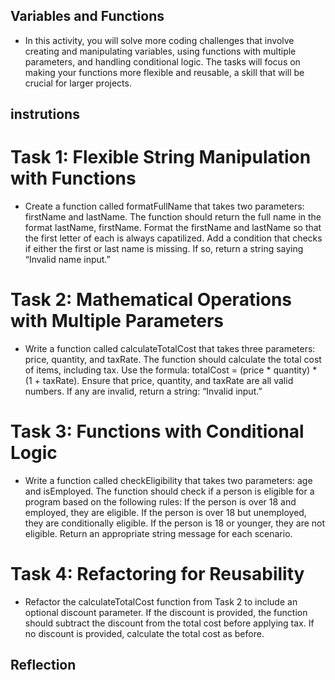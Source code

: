 ## Variables and Functions
- In this activity, you will solve more coding challenges that involve creating and manipulating variables, using functions with multiple parameters, and handling conditional logic. The tasks will focus on making your functions more flexible and reusable, a skill that will be crucial for larger projects.

## instrutions
# Task 1: Flexible String Manipulation with Functions

- Create a function called formatFullName that takes two parameters: firstName and lastName. The function should return the full name in the format lastName, firstName.
Format the firstName and lastName so that the first letter of each is always capatilized.
Add a condition that checks if either the first or last name is missing. If so, return a string saying “Invalid name input.”

# Task 2: Mathematical Operations with Multiple Parameters

- Write a function called calculateTotalCost that takes three parameters: price, quantity, and taxRate.
The function should calculate the total cost of items, including tax. Use the formula: totalCost = (price * quantity) * (1 + taxRate).
Ensure that price, quantity, and taxRate are all valid numbers. If any are invalid, return a string: “Invalid input.”

# Task 3: Functions with Conditional Logic

- Write a function called checkEligibility that takes two parameters: age and isEmployed. The function should check if a person is eligible for a program based on the following rules:
If the person is over 18 and employed, they are eligible.
If the person is over 18 but unemployed, they are conditionally eligible.
If the person is 18 or younger, they are not eligible.
Return an appropriate string message for each scenario.

# Task 4: Refactoring for Reusability

- Refactor the calculateTotalCost function from Task 2 to include an optional discount parameter. If the discount is provided, the function should subtract the discount from the total cost before applying tax.
If no discount is provided, calculate the total cost as before.

## Reflection
